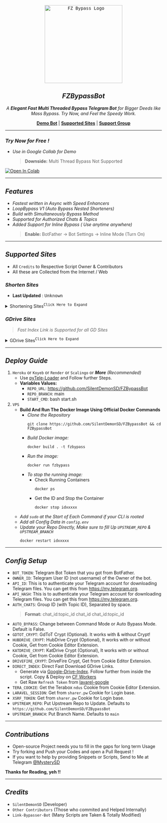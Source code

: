 <div align="center">
    <a href="https://github.com/SilentDemonSD">
        <kbd>
            <img width="250" src="https://graph.org/file/80f677693ae80cbd8707e.jpg" alt="FZ Bypass Logo">
        </kbd>
    </a>

## ***FZBypassBot***

<i>A **Elegant Fast Multi Threaded Bypass Telegram Bot** for Bigger Deeds like Mass Bypass. Try Now, and Feel the Speedy Work.</i>

[**Demo Bot**](https://t.me/FZBypassBot) | [**Supported Sites**](#supported-sites) | [**Support Group**](https://t.me/storm_core)

</div>

---

### ***Try Now for Free !***
- _Use in Google Collab for Demo_
  > **Downside:** Multi Thread Bypass Not Supported

<a target="_blank" href="https://colab.research.google.com/github/SilentDemonSD/FZBypassBot/blob/main/FZNotebook/fzbypasser.ipynb">
  <img src="https://colab.research.google.com/assets/colab-badge.svg" alt="Open In Colab"/>
</a>

---

## ***Features***
- _Fastest written in Async with Speed Enhancers_
- _LoopBypass V1 (Auto Bypass Nested Shorteners)_
- _Build with Simultaneously Bypass Method_
- _Supported for Authorized Chats & Topics_
- _Added Support for Inline Bypass ( Use anytime anywhere)_
  > **Enable:** BotFather -> Bot Settings -> Inline Mode (Turn On)

---

## ***Supported Sites***
- All `Credits` to Respective Script Owner & Contributors
- All these are Collected from the Internet / Web

### ***Shorten Sites***

- <b>Last Updated</b> : <kbd>Unknown</kbd>

<details>
    <summary>Shortening Sites<sup><kbd>Click Here to Expand</kbd></sup></summary>

| __Shortener Sites__ | __Status__ |__Last Updated__ |
|:------------------:|:----------:|:----------------:|
|`adrinolinks.com`|✅️| **01-05-2024**|
|`adsfly.in`|✅️| **01-05-2024**|
|`anlinks.in`|️✅️| **22-04-2024**|
|`appurl.io`|✅️| **01-05-2024**|
|`bindaaslinks.com`|✅️| **29-04-2024**|
|`bit.ly` + `tinyurl.com` + `*.short.gy` + `shorturl.ac` + `t.ly`|✅️| **01-05-2024**|
|`bringlifes.com`|️️⚠️| **01-05-2024**|
|`dalink.in`|️⚠️| **01-05-2024**|
|`disk.yandex.ru` + `yandex.com`|✅️| **01-05-2024**|
|`download.mdiskshortner.link`|✅️| **Unknown**|
|`droplink.co`|✅️| **Unknown**|
|`dtglinks.in`|✅️| **Unknown**|
|`du-link.in` + `dulink.in`|✅️| **Unknown**|
|`earn.moneykamalo.com`|✅️| **Unknown**|
|`earn2me.com`|✅️| **Unknown**|
|`earn2short.in`|✅️| **Unknown**|
|`earn4link.in`|✅️|**Unknown**|
|`evolinks.in`|✅| **22-04-2024**|
|`ez4short.com`|✅️| **Unknown**|
|`go.lolshort.tech`|❌️| **Unknown**|
|`gtlinks.me` + `gyanilinks.com`|✅| **03-05-2024**|
|`indianshortner.in`|✅️| **Unknown**|
|`indyshare.net`|✅️| **Unknown**|
|`instantearn.in`|✅️| **Unknown**|
|`justpaste.it`|✅️| **24-06-2024**|
|`kpslink.in`|✅️| **30-04-2024**|
|`krownlinks.me`|✅️| **Unknown**|
|`link.shorito.com`|❌️| **03-05-2024**|
|`link.tnlink.in`|️✅️| **23-04-2024**|
|`link.tnshort.net`|✅️| **04-05-2024**|
|`link.vipurl.in` + `vipurl.in` + `count.vipurl.in`|✅️| **Unknown**|
|`link1s.com`|✅️| **Unknown**|
|`link4earn.com` + `link4earn.in`|✅️| **Unknown**|
|`linkbanao.com`|❌️| **Unknown**|
|`linkfly.me`|✅️| **Unknown**|
|`linkjust.com`|✅️| **Unknown**|
|`linkpays.in`|✅️| **Unknown**|
|`linkshortx.in`|✅️| **03-05-2024**|
|`linksly.co`|✅️| **Unknown**|
|`linkvertise.com`|️❌️| **Unknown**|
|`linksxyz.in`|️️✅️| **24-06-2024**|
|`linkyearn.com`|❌️| **Unknown**|
|`m.easysky.in`|✅| **23-04-2024**|
|`m.narzolinks.click`|✅️| **Unknown**|
|`mdisk.pro`|✅️| **01-05-2024**|
|`mdiskshortner`|✅| **30-04-2024**|
|`mediafire.com`|✅️| **24-06-2024**|
|`modijiurl.com`|️❌️| **01-05-2024**|
|`moneycase.link`|✅️| **Unknown**|
|`mplaylink.com`|️❌️| **Unknown**|
|`omnifly.in.net`|✅️| **Unknown**|
|`onepagelink.in`|✅️| **Unknown**|
|`ouo.io` + `ouo.press`|✅️| **Unknown**|
|`pandaznetwork.com`|✅️| **Unknown**|
|`pdisk.site`|✅️| **03-05-2024**|
|`pdiskshortener.com`|✅️| **Unknown**|
|`pkin.me` + `go.paisakamalo.in`|✅️| **Unknown**|
|`publicearn.com`|❌️| **01-05-2024**|
|`rocklinks.net`|✅️| **01-05-2024**|
|`ronylink.com`|✅️| **24-04-2024**|
|`rslinks.net`|❌️| **Unknown**|
|`sheralinks.com`|✅️| **Unknown**|
|`short.tnvalue.in`|✅️| **Unknown**|
|`short2url.in`|✅️| **Unknown**|
|`shortingly.com`|️✅️|️ **Unknown**|
|`shrdsk.me`|️️✅️| **Unknown**|
|`shrinke.me`|✅️| **30-04-2024**|
|`shrinkforearn.xyz`|️❌️| **Unknown**|
|`sklinks.in` + `sklinks.tech`|✅️| **Unknown**|
|`surl.li`|✅️| **Unknown**|
|`sxslink.com`|✅️| **Unknown**|
|`tamizhmasters.com`|⚠️| **Unknown**|
|`terabox.*` + `terabox.*` + `nephobox.*` + `4funbox.*` + `mirrobox.*` + `momerybox.*` + `teraboxapp.*`|✅️| **Unknown**|
|`tglink.in`|✅️| **Unknown**|
|`tinyfy.in`|✅️| **Unknown**|
|`try2link.com`|✅️| **18-04-2024**|
|`tulinks.one` + `go.tulinks.online` + `tulinks.online`|✅️| **Unknown**|
|`url4earn.in`|✅️| **Unknown**|
|`urllinkshort.in`|✅️| **Unknown**|
|`urlsopen.com`|✅️| **Unknown**|
|`urlspay.in`|✅️| **Unknown**|
|`v2.kpslink.in`|✅️| **29-04-2024**|
|`v2links.com`|️❌️| **Unknown**|
|`viplinks.io`|️⚠️| **Unknown**|
|`vplinks.in`|✅️| **29-04-2024**|
|`www.dropbox.com`|✅️| **Unknown**|
|`xpshort.com` + `push.bdnewsx.com` + `techymozo.com`|❌| **Unknown**|
|`ziplinker.net`|✅️| **29-04-2024**|


### ***Scrape Sites***
| __Websites__ | __Status__ |__Last Updated__ |
|:------------:|:----------:|:----------------:|
|`cinevood.*` **(Page)** |✅️| **Unknown**|
|`kayoanime.com` **(Page)**|✅️| **Unknown**|
|`skymovieshd.*`|✅️| **Unknown**|
|`toonworld4all.*` **(Page + Episode)** |️❌️| **Unknown**|
|`ww1.sharespark.cfd`|✅️| **Unknown**|
|`www.1tamilmv.*` **(Page)**|✅️| **Unknown**|

</details>

### ***GDrive Sites***
> _Fast Index Link is Supported for all GD Sites_

<details>
    <summary>GDrive Sites<sup><kbd>Click Here to Expand</kbd></sup></summary>

| __Websites__ | __Status__ | __Last Updated__ |
|:------------:|:----------:|:----------------:|
|`appdrive.*` **(File + Pack)**|✅️|**Unknown**|
|`drivefire.co`|✅️|**Unknown**|
|`*.gdflix.*`**(File + Pack)**|❌️|**Unknown**|
✅️|**Unknown**|
|`hubdrive.lat` **(Instant Link)**|
|`katdrive.org` **(Direct Download)**|✅️|**Unknown**|
|`new*.gdtot.zip`|️❌️| **Unknown**|
|`new*.filepress.store` + `filebee.xyz` + `onlystream.xyz` + `pressbee.xyz`**( Only Tg Links )**|✅️|**Unknown**|
|`sharer.pw`|❌|**Unknown**|

</details>

---

## ***Deploy Guide***
1. `Heroku` or `Koyeb` or `Render` or `Scalingo` or _**More**_ _(Recommended)_
    - Use [pyTele-Loader](https://github.com/SilentDemonSD/pyTele-Loader) and Follow further Steps.
    - **Variables Values:**
      - `REPO_URL`: https://github.com/SilentDemonSD/FZBypassBot
      - `REPO_BRANCH`: main
      - `START_CMD`: bash start.sh
2. `VPS`
    - **Build And Run The Docker Image Using Official Docker Commands**
        - _Clone the Repository_
            ```
            git clone https://github.com/SilentDemonSD/FZBypassBot && cd FZBypassBot
            ```
        - _Build Docker image:_
            ```
            docker build . -t fzbypass
            ```
        - _Run the image:_
            ```
            docker run fzbypass
            ```
        - _To stop the running image:_
            - Check Running Containers
                ```
                docker ps
                ```
            - Get the ID and Stop the Container
                ```
                docker stop idxxxxx
                ```
    - _Add `sudo` at the Start of Each Command if your CLI is rooted_
    - _Add all Config Data in `config.env`_
    - _Update your Repo Directly, Make sure to fill Up `UPSTREAM_REPO` & `UPSTREAM_BRANCH`_
        ```
        docker restart idxxxxx
        ```

---

## ***Config Setup***
- `BOT_TOKEN`: Telegram Bot Token that you got from BotFather.
- `OWNER_ID`: Telegram User ID (not username) of the Owner of the bot.
- `API_ID`: This is to authenticate your Telegram account for downloading Telegram files. You can get this from https://my.telegram.org.
- `API_HASH`: This is to authenticate your Telegram account for downloading Telegram files. You can get this from https://my.telegram.org.
- `AUTH_CHATS`: Group ID (with Topic ID), Separated by space.
  > **Format:** chat_id:topic_id chat_id chat_id:topic_id
- `AUTO_BYPASS`: Change between Command Mode or Auto Bypass Mode. Default is False.
- `GDTOT_CRYPT`: GdToT Crypt (Optional). It works with & without Crypt!
- `HUBDRIVE_CRYPT`: HubDrive Crypt (Optional), It works with or without Cookie, Get from Cookie Editor Extension.
- `KATDRIVE_CRYPT`: KatDrive Crypt (Optional), It works with or without Cookie, Get from Cookie Editor Extension.
- `DRIVEFIRE_CRYPT`: DriveFire Crypt, Get from Cookie Editor Extension.
- `DIRECT_INDEX`: Direct Fast Download GDrive Links.
  - Generate via [Google-Drive-Index](https://gitlab.com/GoogleDriveIndex/cloudflare-gdrive-download-worker/-/blob/main/src/worker.js). Follow further from inside the script. Copy & Deploy on [CF Workers](https://cloudflare.com)
  - Get Raw `Refresh Token` from [lavarel-google](https://github.com/ivanvermeyen/laravel-google-drive-demo/blob/master/README/2-getting-your-refresh-token.md)
- `TERA_COOKIE`: Get the Terabox `ndus` Cookie from Cookie Editor Extension.
- `LARAVEL_SESSION`: Get from `sharer.pw` Cookie for Login base.
- `XSRF_TOKEN`: Get from `sharer.pw` Cookie for Login base.
- `UPSTREAM_REPO`: Put Upstream Repo to Update. Defaults to `https://github.com/SilentDemonSD/FZBypassBot`
- `UPSTREAM_BRANCH`: Put Branch Name. Defaults to `main`

---

## ***Contributions***
- Open-source Project needs you to fill in the gaps for long term Usage
- Try forking and Push your Codes and open a Pull Request !
- If you want to help by providing Snippets or Scripts, Send to Me at Telegram [@MysterySD](t.me/MysterySD)

**Thanks for Reading, yeh !!**

---

## ***Credits***
- `SilentDemonSD` (Developer)
- `Other Contributors` (Those who commited and Helped Internally)
- `Link-Bypasser-Bot` (Many Scripts are Taken & Totally Modified)
